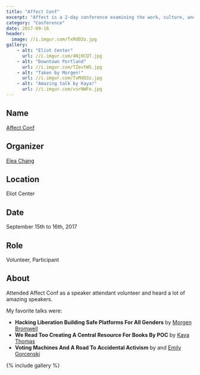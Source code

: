```yaml
---
title: "Affect Conf"
excerpt: "Affect is a 2-day conference examining the work, culture, and design of social change."
category: "Conference"
date: 2017-09-16
header:
  image: //i.imgur.com/TxMdO3z.jpg
gallery:
    - alt: "Eliot Center"
      url: //i.imgur.com/4Nj0CQT.jpg
    - alt: "Downtown Portland"
      url: //i.imgur.com/TZevtW5.jpg
    - alt: "Taken by Morgen!"
      url: //i.imgur.com/TxMdO3z.jpg
    - alt: "Amazing talk by Kaya!"
      url: //i.imgur.com/vsrNWFo.jpg
---
```


## Name

<a title="Affect Conf" href="//affectconf.com/" target="_blank" rel="noopener">Affect Conf</a>

## Organizer

[Elea Chang](//twitter.com/elea)

## Location

Eliot Center

## Date

September 15th to 16th, 2017

## Role

Volunteer, Participant

## About

Attended Affect Conf as a speaker attendant volunteer and heard a lot of amazing speakers.

My favorite talks were:

- **Hacking Liberation Building Safe Platforms For All Genders** by [Morgen Bromwell](//twitter.com/MorgenBromell)
- **We Read Too Creating A Central Resource For Books By POC** by [Kaya Thomas](//twitter.com/kthomas901)
- **Voting Machines And A Road To Accidental Activism** by and [Emily Gorcenski](//twitter.com/EmilyGorcenski)

{% include gallery %}